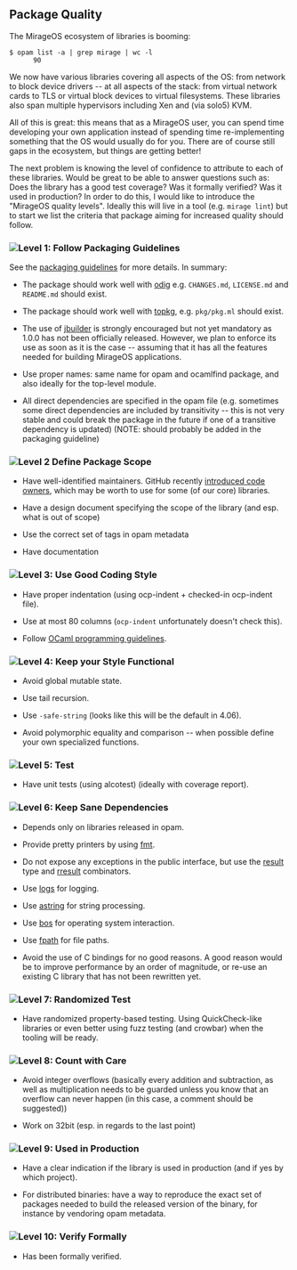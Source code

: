 ## Package Quality

The MirageOS ecosystem of libraries is booming:

```
$ opam list -a | grep mirage | wc -l
      90
```

We now have various libraries covering all aspects of the OS: from network to
block device drivers -- at all aspects of the stack: from virtual network cards
to TLS or virtual block devices to virtual filesystems. These libraries also
span multiple hypervisors including Xen and (via solo5) KVM.

All of this is great: this means that as a MirageOS user, you can spend time
developing your own application instead of spending time re-implementing
something that the OS would usually do for you. There are of course still
gaps in the ecosystem, but things are getting better!

The next problem is knowing the level of confidence to attribute to each of
these libraries. Would be great to be able to answer questions such as:
Does the library has a good test coverage? Was it formally verified?
Was it used in production? In order to do this, I would like to introduce
the "MirageOS quality levels". Ideally this will live in a tool (e.g.
`mirage lint`) but to start we list the criteria that package aiming
for increased quality should follow.

### ![Level 1:](https://img.shields.io/badge/level-1-blue.svg) Follow Packaging Guidelines

See the [packaging guidelines](https://mirage.io/wiki/packaging) for more
details. In summary:

- The package should work well with [odig](http://erratique.ch/software/odig)
  e.g. `CHANGES.md`, `LICENSE.md` and `README.md` should exist.

- The package should work well with [topkg](http://erratique.ch/software/topkg),
  e.g. `pkg/pkg.ml` should exist.

- The use of [jbuilder](http://jbuilder.readthedocs.io/en/latest/) is
  strongly encouraged but not yet mandatory as 1.0.0 has not been
  officially released. However, we plan to enforce its use as soon as
  it is the case -- assuming that it has all the features needed for
  building MirageOS applications.

- Use proper names: same name for opam and ocamlfind package, and also ideally
  for the top-level module.

- All direct dependencies are specified in the opam file (e.g. sometimes some
  direct dependencies are included by transitivity -- this is not very stable
  and could break the package in the future if one of a transitive dependency
  is updated) (NOTE: should probably be added in the packaging guideline)

### ![Level 2](https://img.shields.io/badge/level-2-blue.svg) Define Package Scope

- Have well-identified maintainers. GitHub recently
  [introduced code owners](https://github.com/blog/2392-introducing-code-owners),
  which may be worth to use for some (of our core) libraries.

- Have a design document specifying the scope of the library (and esp. what is
  out of scope)

- Use the correct set of tags in opam metadata

- Have documentation

### ![Level 3:](https://img.shields.io/badge/level-3-blue.svg) Use Good Coding Style

- Have proper indentation (using ocp-indent + checked-in ocp-indent file).

- Use at most 80 columns (`ocp-indent` unfortunately doesn't check this).

- Follow [OCaml programming guidelines](https://ocaml.org/learn/tutorials/guidelines.html).

### ![Level 4:](https://img.shields.io/badge/level-4-blue.svg) Keep your Style Functional

- Avoid global mutable state.

- Use tail recursion.

- Use `-safe-string` (looks like this will be the default in 4.06).

- Avoid polymorphic equality and comparison -- when possible define your own
  specialized functions.

### ![Level 5:](https://img.shields.io/badge/level-5-blue.svg) Test

- Have unit tests (using alcotest) (ideally with coverage report).

### ![Level 6:](https://img.shields.io/badge/level-6-blue.svg) Keep Sane Dependencies

- Depends only on libraries released in opam.

- Provide pretty printers by using [fmt](http://erratique.ch/software/fmt/doc/Fmt.html).

- Do not expose any exceptions in the public interface, but use the
  [result](http://caml.inria.fr/pub/docs/manual-ocaml/libref/Pervasives.html#TYPEresult)
  type and [rresult](http://erratique.ch/software/rresult/doc/Rresult.html)
  combinators.

- Use [logs](http://erratique.ch/software/logs/doc/Logs.html) for logging.

- Use [astring](http://erratique.ch/software/astring/doc/Astring.html) for
  string processing.

- Use [bos](http://erratique.ch/software/bos/doc/Bos.html) for operating system
  interaction.

- Use [fpath](http://erratique.ch/software/fpath/doc/Fpath.html) for file paths.

- Avoid the use of C bindings for no good reasons. A good reason would be to
  improve performance by an order of magnitude, or re-use an existing C library
  that has not been rewritten yet.

### ![Level 7:](https://img.shields.io/badge/level-7-blue.svg) Randomized Test

- Have randomized property-based testing. Using QuickCheck-like libraries or
  even better using fuzz testing (and crowbar) when the tooling will be ready.

### ![Level 8:](https://img.shields.io/badge/level-8-blue.svg) Count with Care

- Avoid integer overflows (basically every addition and subtraction, as well
  as multiplication needs to be guarded unless you know that an overflow can
  never happen (in this case, a comment should be suggested))

- Work on 32bit (esp. in regards to the last point)

### ![Level 9:](https://img.shields.io/badge/level-9-blue.svg) Used in Production

- Have a clear indication if the library is used in production (and if yes by
  which project).

- For distributed binaries: have a way to reproduce the exact set of packages
  needed to build the released version of the binary, for instance by vendoring
  opam metadata.

### ![Level 10:](https://img.shields.io/badge/level-10-blue.svg) Verify Formally

- Has been formally verified.
